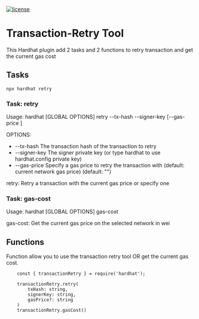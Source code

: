 [![license](https://img.shields.io/github/license/jamesisaac/react-native-background-task.svg)](https://opensource.org/licenses/MIT)

# Transaction-Retry Tool

This Hardhat plugin add 2 tasks and 2 functions to retry transaction and get the current gas cost

## Tasks

```
npx hardhat retry
```

### Task: retry

Usage: hardhat [GLOBAL OPTIONS] retry --tx-hash <STRING> --signer-key <STRING> [--gas-price <STRING>]

OPTIONS:

- --tx-hash             The transaction hash of the transaction to retry
- --signer-key          The signer private key (or type hardhat to use hardhat.config private key)
- --gas-price           Specify a gas price to retry the transaction with (default: current network gas price) (default: "")

retry: Retry a transaction with the current gas price or specify one

### Task: gas-cost

Usage: hardhat [GLOBAL OPTIONS] gas-cost

gas-cost: Get the current gas price on the selected network in wei

## Functions

Function allow you to use the transaction retry tool OR get the current gas cost.

```
    const { transactionRetry } = require('hardhat');

    transactionRetry.retry(
        txHash: string,
        signerKey: string,
        gasPrice?: string
    )
    transactionRetry.gasCost()
```
